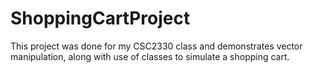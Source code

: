 # ShoppingCartProject
This project was done for my CSC2330 class and demonstrates vector manipulation, along with use of classes to simulate a shopping cart. 
